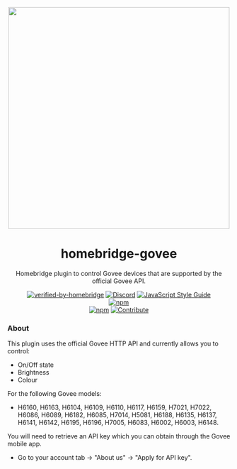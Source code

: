 <p align="center">
   <a href="https://github.com/homebridge/verified/blob/master/verified-plugins.json"><img src="https://user-images.githubusercontent.com/43026681/93664399-944e7780-fa66-11ea-8c5f-21b98d4532ce.png" width="500px"></a>
</p>
<span align="center">
  
# homebridge-govee 

 Homebridge plugin to control Govee devices that are supported by the official Govee API.
 
 [![verified-by-homebridge](https://badgen.net/badge/homebridge/verified/purple)](https://github.com/homebridge/homebridge/wiki/Verified-Plugins)
 [![Discord](https://img.shields.io/discord/432663330281226270?color=728ED5&logo=discord&label=discord)](https://discord.com/channels/432663330281226270/742733745743855627)
 [![JavaScript Style Guide](https://img.shields.io/badge/code_style-standard-brightgreen.svg)](https://standardjs.com)   
 [![npm](https://img.shields.io/npm/v/homebridge-govee/latest?label=release)](https://www.npmjs.com/package/homebridge-govee)   
 [![npm](https://img.shields.io/npm/dt/homebridge-govee)](https://www.npmjs.com/package/homebridge-govee)
 [![Contribute](https://img.shields.io/badge/contribute-a%20drink-yellow)](https://ko-fi.com/bwp91)

</span>

### About
This plugin uses the official Govee HTTP API and currently allows you to control:

* On/Off state
* Brightness
* Colour

For the following Govee models:

* H6160, H6163, H6104, H6109, H6110, H6117, H6159, H7021, H7022, H6086, H6089, H6182, H6085, H7014, H5081, H6188, H6135, H6137, H6141, H6142, H6195, H6196, H7005, H6083, H6002, H6003, H6148.

You will need to retrieve an API key which you can obtain through the Govee mobile app.
* Go to your account tab → "About us" → "Apply for API key".
